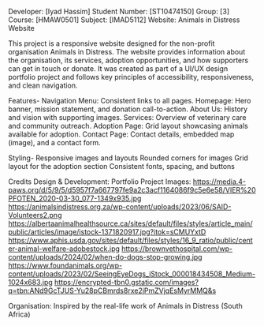Developer: [Iyad Hassim]
Student Number: [ST10474150]
Group: [3]
Course: [HMAW0501]
Subject: [IMAD5112]
Website: Animals in Distress Website

This project is a responsive website designed for the non-profit organisation Animals in Distress. The website provides information about the organisation, its services, adoption opportunities, and how supporters can get in touch or donate.
It was created as part of a UI/UX design portfolio project and follows key principles of accessibility, responsiveness, and clean navigation.

Features-
Navigation Menu: Consistent links to all pages.
Homepage: Hero banner, mission statement, and donation call-to-action.
About Us: History and vision with supporting images.
Services: Overview of veterinary care and community outreach.
Adoption Page: Grid layout showcasing animals available for adoption.
Contact Page: Contact details, embedded map (image), and a contact form.

Styling-
Responsive images and layouts
Rounded corners for images
Grid layout for the adoption section
Consistent fonts, spacing, and buttons

Credits
Design & Development: Portfolio Project
Images: 
https://media.4-paws.org/d/5/9/5/d5957f7a667797fe9a2c3acf1164086f9c5e6e58/VIER%20PFOTEN_2020-03-30_077-1349x935.jpg
https://animalsindistress.org.za/wp-content/uploads/2023/06/SAID-Volunteers2.png
https://albertaanimalhealthsource.ca/sites/default/files/styles/article_main/public/articles/image/istock-1371820917.jpg?itok=sCMUYxtD
https://www.aphis.usda.gov/sites/default/files/styles/16_9_ratio/public/center-animal-welfare-adobestock.jpg
https://brownvethospital.com/wp-content/uploads/2024/02/when-do-dogs-stop-growing.jpg
https://www.foundanimals.org/wp-content/uploads/2023/02/SeeingEyeDogs_iStock_000018434508_Medium-1024x683.jpg
https://encrypted-tbn0.gstatic.com/images?q=tbn:ANd9GcTJUS-Yu28pCBmrds8rxe2jPmZVjqEsMyrMMQ&s

Organisation: Inspired by the real-life work of Animals in Distress (South Africa)
